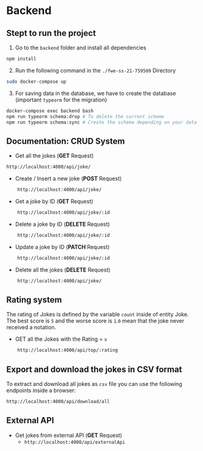 # Backend

## Stept to run the project
1. Go to the `backend` folder and install all dependencies 
```bash
npm install
```
2. Run the following command in the `./fwe-ss-21-759509` Directory
```bash
sudo docker-compose up 
```
3. For saving data in the database, we have to create the database (important `typeorm` for the migration)
```bash
docker-compose exec backend bash
npm run typeorm schema:drop # To delete the current scheme 
npm run typeorm schema:sync # Create the schema depending on your data in `backend / src / entity` 
```

## Documentation: CRUD System
- Get all the jokes (**GET** Request) 
```bash
http://localhost:4000/api/joke/
```
- Create / Insert a new joke (**POST** Request)
```bash
    http://localhost:4000/api/joke/
```
- Get a joke by ID (**GET** Request) 
```bash
    http://localhost:4000/api/joke/:id
```
- Delete a joke by ID (**DELETE** Request) 
```bash
    http://localhost:4000/api/joke/:id
```
- Update a joke by ID (**PATCH** Request) 
```bash
    http://localhost:4000/api/joke/:id
```

- Delete all the jokes (**DELETE** Request)
```bash
    http://localhost:4000/api/joke/
```


## Rating system
The rating of Jokes is defined by the variable `count` inside of entity Joke. The best score is `5` and the worse score is `1`.`0` mean that the joke never received a notation. 
- GET all the Jokes with the Rating = `x`
```bash
    http://localhost:4000/api/top/:rating
```

## Export and download the jokes in CSV format
To extract and download all jokes as `csv` file you can use the following endpoints inside a browser: 
```bash
http://localhost:4000/api/download/all
```

## External API 
- Get jokes from external API (**GET** Request)
  - <code>http://localhost:4000/api/externalApi</code>

